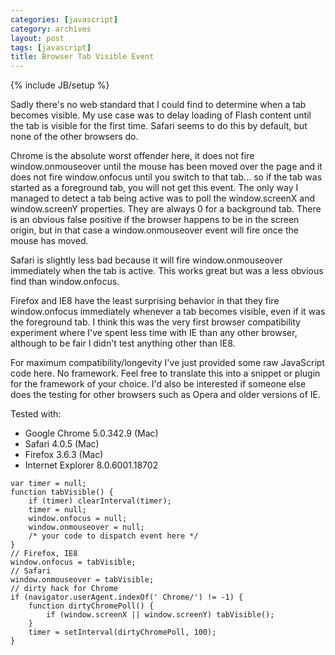 ```yaml
---
categories: [javascript]
category: archives
layout: post
tags: [javascript]
title: Browser Tab Visible Event
---
```

{% include JB/setup %}

Sadly there's no web standard that I could find to determine when a tab
becomes visible. My use case was to delay loading of Flash content until
the tab is visible for the first time. Safari seems to do this by default,
but none of the other browsers do.

Chrome is the absolute worst offender here, it does not fire
window.onmouseover until the mouse has been moved over the page and it
does not fire window.onfocus until you switch to that tab... so if the
tab was started as a foreground tab, you will not get this event. The
only way I managed to detect a tab being active was to poll
the window.screenX and window.screenY properties. They are always
0 for a background tab. There is an obvious false positive if the
browser happens to be in the screen origin, but in that case a
window.onmouseover event will fire once the mouse has moved.

Safari is slightly less bad because it will fire window.onmouseover
immediately when the tab is active. This works great but was a less
obvious find than window.onfocus.

Firefox and IE8 have the least surprising behavior in that they fire
window.onfocus immediately whenever a tab becomes visible, even if
it was the foreground tab. I think this was the very first browser
compatibility experiment where I've spent less time with IE than
any other browser, although to be fair I didn't test anything
other than IE8.

For maximum compatibility/longevity I've just provided some raw
JavaScript code here. No framework. Feel free to translate this
into a snippet or plugin for the framework of your choice. I'd
also be interested if someone else does the testing for other
browsers such as Opera and older versions of IE.

Tested with:

* Google Chrome 5.0.342.9 (Mac)
* Safari 4.0.5 (Mac)
* Firefox 3.6.3 (Mac)
* Internet Explorer 8.0.6001.18702

<pre><code>var timer = null;
function tabVisible() {
    if (timer) clearInterval(timer);
    timer = null;
    window.onfocus = null;
    window.onmouseover = null;
    /* your code to dispatch event here */
}
// Firefox, IE8
window.onfocus = tabVisible;
// Safari
window.onmouseover = tabVisible;
// dirty hack for Chrome
if (navigator.userAgent.indexOf(' Chrome/') != -1) {
    function dirtyChromePoll() {
        if (window.screenX || window.screenY) tabVisible();
    }
    timer = setInterval(dirtyChromePoll, 100);
}
</code></pre>

